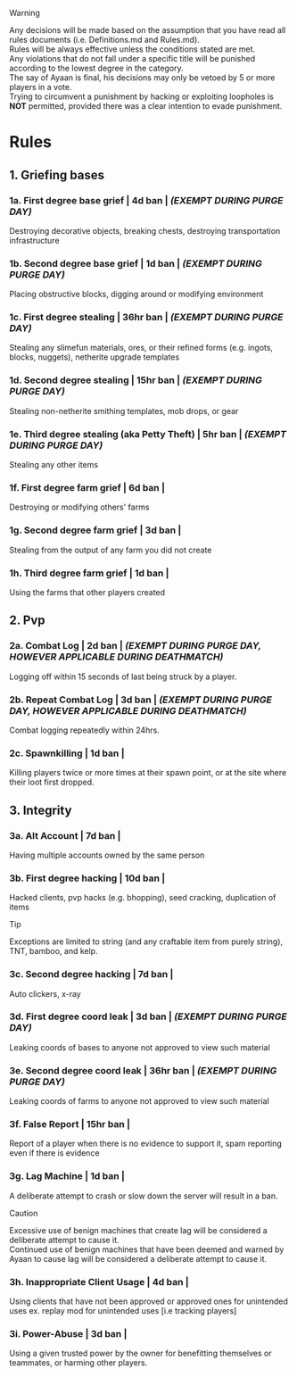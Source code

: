 > [!WARNING]
> Any decisions will be made based on the assumption that you have read all rules documents (i.e. Definitions.md and Rules.md).\
> Rules will be always effective unless the conditions stated are met.\
> Any violations that do not fall under a specific title will be punished according to the lowest degree in the category.\
> The say of Ayaan is final, his decisions may only be vetoed by 5 or more players in a vote.\
> Trying to circumvent a punishment by hacking or exploiting loopholes is **NOT** permitted, provided there was a clear intention to evade punishment.
# Rules
## 1. Griefing bases
### 1a. First degree base grief | 4d ban | ***(EXEMPT DURING PURGE DAY)***
Destroying decorative objects, breaking chests, destroying transportation infrastructure
### 1b. Second degree base grief | 1d ban | ***(EXEMPT DURING PURGE DAY)***
Placing obstructive blocks, digging around or modifying environment
### 1c. First degree stealing | 36hr ban | ***(EXEMPT DURING PURGE DAY)***
Stealing any slimefun materials, ores, or their refined forms (e.g. ingots, blocks, nuggets), netherite upgrade templates
### 1d. Second degree stealing | 15hr ban | ***(EXEMPT DURING PURGE DAY)***
Stealing non-netherite smithing templates, mob drops, or gear
### 1e. Third degree stealing (aka Petty Theft) | 5hr ban | ***(EXEMPT DURING PURGE DAY)***
Stealing any other items
### 1f. First degree farm grief | 6d ban |
Destroying or modifying others' farms
### 1g. Second degree farm grief | 3d ban |
Stealing from the output of any farm you did not create
### 1h. Third degree farm grief | 1d ban |
Using the farms that other players created
## 2. Pvp
### 2a. Combat Log | 2d ban | ***(EXEMPT DURING PURGE DAY, HOWEVER APPLICABLE DURING DEATHMATCH)***
Logging off within 15 seconds of last being struck by a player.
### 2b. Repeat Combat Log | 3d ban | ***(EXEMPT DURING PURGE DAY, HOWEVER APPLICABLE DURING DEATHMATCH)***
Combat logging repeatedly within 24hrs.
### 2c. Spawnkilling | 1d ban |
Killing players twice or more times at their spawn point, or at the site where their loot first dropped.
## 3. Integrity
### 3a. Alt Account | 7d ban | 
Having multiple accounts owned by the same person
### 3b. First degree hacking | 10d ban |
Hacked clients, pvp hacks (e.g. bhopping), seed cracking, duplication of items
> [!TIP]
> Exceptions are limited to string (and any craftable item from purely string), TNT, bamboo, and kelp.
### 3c. Second degree hacking | 7d ban |
Auto clickers, x-ray
### 3d. First degree coord leak | 3d ban | ***(EXEMPT DURING PURGE DAY)***
Leaking coords of bases to anyone not approved to view such material
### 3e. Second degree coord leak | 36hr ban | ***(EXEMPT DURING PURGE DAY)***
Leaking coords of farms to anyone not approved to view such material
### 3f. False Report | 15hr ban |
Report of a player when there is no evidence to support it, spam reporting even if there is evidence
### 3g. Lag Machine | 1d ban | 
A deliberate attempt to crash or slow down the server will result in a ban.
> [!CAUTION]
> Excessive use of benign machines that create lag will be considered a deliberate attempt to cause it.\
> Continued use of benign machines that have been deemed and warned by Ayaan to cause lag will be considered a deliberate attempt to cause it.
### 3h. Inappropriate Client Usage | 4d ban | 
Using clients that have not been approved or approved ones for unintended uses
ex. replay mod for unintended uses [i.e tracking players]
### 3i. Power-Abuse | 3d ban | 
Using a given trusted power by the owner for benefitting themselves or teammates, or harming other players.
